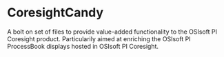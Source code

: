 # CoresightCandy
A bolt on set of files to provide value-added functionality to the OSIsoft PI Coresight product. Particularily aimed at enriching the OSIsoft PI ProcessBook displays hosted in OSIsoft PI Coresight.
